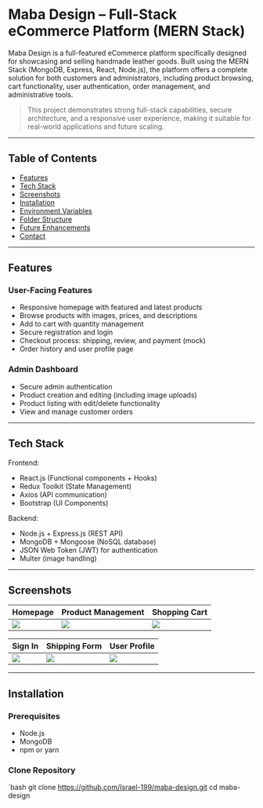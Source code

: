 # Maba Design – Full-Stack eCommerce Platform (MERN Stack)

Maba Design is a full-featured eCommerce platform specifically designed for showcasing and selling handmade leather goods. Built using the MERN Stack (MongoDB, Express, React, Node.js), the platform offers a complete solution for both customers and administrators, including product browsing, cart functionality, user authentication, order management, and administrative tools.

> This project demonstrates strong full-stack capabilities, secure architecture, and a responsive user experience, making it suitable for real-world applications and future scaling.

---

## Table of Contents

- [Features](#features)
- [Tech Stack](#tech-stack)
- [Screenshots](#screenshots)
- [Installation](#installation)
- [Environment Variables](#environment-variables)
- [Folder Structure](#folder-structure)
- [Future Enhancements](#future-enhancements)
- [Contact](#contact)

---

## Features

### User-Facing Features
- Responsive homepage with featured and latest products
- Browse products with images, prices, and descriptions
- Add to cart with quantity management
- Secure registration and login
- Checkout process: shipping, review, and payment (mock)
- Order history and user profile page

### Admin Dashboard
- Secure admin authentication
- Product creation and editing (including image uploads)
- Product listing with edit/delete functionality
- View and manage customer orders

---

## Tech Stack

Frontend:
- React.js (Functional components + Hooks)
- Redux Toolkit (State Management)
- Axios (API communication)
- Bootstrap (UI Components)

Backend:
- Node.js + Express.js (REST API)
- MongoDB + Mongoose (NoSQL database)
- JSON Web Token (JWT) for authentication
- Multer (image handling)

---

## Screenshots

| Homepage | Product Management | Shopping Cart |
|---------|---------------------|----------------|
| ![](./screenshots/home.png) | ![](./screenshots/admin.png) | ![](./screenshots/cart.png) |

| Sign In | Shipping Form | User Profile |
|--------|---------------|--------------|
| ![](./screenshots/signin.png) | ![](./screenshots/shipping.png) | ![](./screenshots/profile.png) |

---

## Installation

### Prerequisites
- Node.js
- MongoDB
- npm or yarn

### Clone Repository
`bash
git clone https://github.com/Israel-199/maba-design.git
cd maba-design
